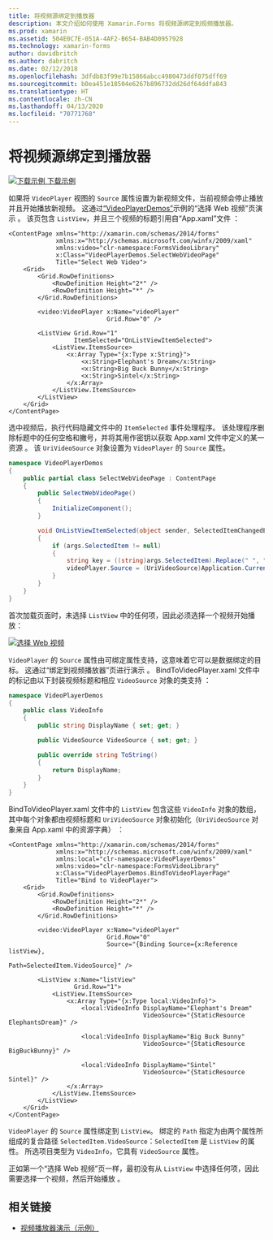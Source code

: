 ```yaml
---
title: 将视频源绑定到播放器
description: 本文介绍如何使用 Xamarin.Forms 将视频源绑定到视频播放器。
ms.prod: xamarin
ms.assetid: 504E0C7E-051A-4AF2-B654-BAB4D0957928
ms.technology: xamarin-forms
author: davidbritch
ms.author: dabritch
ms.date: 02/12/2018
ms.openlocfilehash: 3dfdb83f99e7b15866abcc4980473ddf075dff69
ms.sourcegitcommit: b0ea451e18504e6267b896732dd26df64ddfa843
ms.translationtype: HT
ms.contentlocale: zh-CN
ms.lasthandoff: 04/13/2020
ms.locfileid: "70771768"
---
```

# <a name="binding-video-sources-to-the-player"></a>将视频源绑定到播放器

[![下载示例](~/media/shared/download.png) 下载示例](https://docs.microsoft.com/samples/xamarin/xamarin-forms-samples/customrenderers-videoplayerdemos)

如果将 `VideoPlayer` 视图的 `Source` 属性设置为新视频文件，当前视频会停止播放并且开始播放新视频。 这通过[“VideoPlayerDemos”](https://docs.microsoft.com/samples/xamarin/xamarin-forms-samples/customrenderers-videoplayerdemos)示例的“选择 Web 视频”页演示   。 该页包含 `ListView`，并且三个视频的标题引用自“App.xaml”文件  ：

```xaml
<ContentPage xmlns="http://xamarin.com/schemas/2014/forms"
             xmlns:x="http://schemas.microsoft.com/winfx/2009/xaml"
             xmlns:video="clr-namespace:FormsVideoLibrary"
             x:Class="VideoPlayerDemos.SelectWebVideoPage"
             Title="Select Web Video">
    <Grid>
        <Grid.RowDefinitions>
            <RowDefinition Height="2*" />
            <RowDefinition Height="*" />
        </Grid.RowDefinitions>

        <video:VideoPlayer x:Name="videoPlayer"
                           Grid.Row="0" />

        <ListView Grid.Row="1"
                  ItemSelected="OnListViewItemSelected">
            <ListView.ItemsSource>
                <x:Array Type="{x:Type x:String}">
                    <x:String>Elephant's Dream</x:String>
                    <x:String>Big Buck Bunny</x:String>
                    <x:String>Sintel</x:String>
                </x:Array>
            </ListView.ItemsSource>
        </ListView>
    </Grid>
</ContentPage>
```

选中视频后，执行代码隐藏文件中的 `ItemSelected` 事件处理程序。 该处理程序删除标题中的任何空格和撇号，并将其用作密钥以获取 App.xaml 文件中定义的某一资源  。 该 `UriVideoSource` 对象设置为 `VideoPlayer` 的 `Source` 属性。

```csharp
namespace VideoPlayerDemos
{
    public partial class SelectWebVideoPage : ContentPage
    {
        public SelectWebVideoPage()
        {
            InitializeComponent();
        }

        void OnListViewItemSelected(object sender, SelectedItemChangedEventArgs args)
        {
            if (args.SelectedItem != null)
            {
                string key = ((string)args.SelectedItem).Replace(" ", "").Replace("'", "");
                videoPlayer.Source = (UriVideoSource)Application.Current.Resources[key];
            }
        }
    }
}
```

首次加载页面时，未选择 `ListView` 中的任何项，因此必须选择一个视频开始播放：

[![选择 Web 视频](source-bindings-images/selectwebvideo-small.png "选择 Web 视频")](source-bindings-images/selectwebvideo-large.png#lightbox "选择 Web 视频")

`VideoPlayer` 的 `Source` 属性由可绑定属性支持，这意味着它可以是数据绑定的目标。 这通过“绑定到视频播放器”页进行演示  。 BindToVideoPlayer.xaml 文件中的标记由以下封装视频标题和相应 `VideoSource` 对象的类支持  ：

```csharp
namespace VideoPlayerDemos
{
    public class VideoInfo
    {
        public string DisplayName { set; get; }

        public VideoSource VideoSource { set; get; }

        public override string ToString()
        {
            return DisplayName;
        }
    }
}
```

BindToVideoPlayer.xaml 文件中的 `ListView` 包含这些 `VideoInfo` 对象的数组，其中每个对象都由视频标题和 `UriVideoSource` 对象初始化（`UriVideoSource` 对象来自 App.xaml 中的资源字典）   ：

```xaml
<ContentPage xmlns="http://xamarin.com/schemas/2014/forms"
             xmlns:x="http://schemas.microsoft.com/winfx/2009/xaml"
             xmlns:local="clr-namespace:VideoPlayerDemos"
             xmlns:video="clr-namespace:FormsVideoLibrary"
             x:Class="VideoPlayerDemos.BindToVideoPlayerPage"
             Title="Bind to VideoPlayer">
    <Grid>
        <Grid.RowDefinitions>
            <RowDefinition Height="2*" />
            <RowDefinition Height="*" />
        </Grid.RowDefinitions>

        <video:VideoPlayer x:Name="videoPlayer"
                           Grid.Row="0"
                           Source="{Binding Source={x:Reference listView},
                                            Path=SelectedItem.VideoSource}" />

        <ListView x:Name="listView"
                  Grid.Row="1">
            <ListView.ItemsSource>
                <x:Array Type="{x:Type local:VideoInfo}">
                    <local:VideoInfo DisplayName="Elephant's Dream"
                                     VideoSource="{StaticResource ElephantsDream}" />

                    <local:VideoInfo DisplayName="Big Buck Bunny"
                                     VideoSource="{StaticResource BigBuckBunny}" />

                    <local:VideoInfo DisplayName="Sintel"
                                     VideoSource="{StaticResource Sintel}" />
                </x:Array>
            </ListView.ItemsSource>
        </ListView>
    </Grid>
</ContentPage>
```

`VideoPlayer` 的 `Source` 属性绑定到 `ListView`。 绑定的 `Path` 指定为由两个属性所组成的复合路径 `SelectedItem.VideoSource`：`SelectedItem` 是 `ListView` 的属性。 所选项目类型为 `VideoInfo`，它具有 `VideoSource` 属性。

正如第一个“选择 Web 视频”页一样，最初没有从 `ListView` 中选择任何项，因此需要选择一个视频，然后开始播放  。

## <a name="related-links"></a>相关链接

- [视频播放器演示（示例）](https://docs.microsoft.com/samples/xamarin/xamarin-forms-samples/customrenderers-videoplayerdemos)
